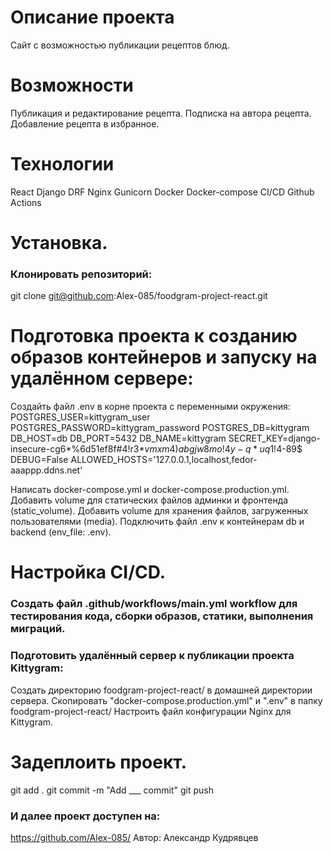 # Описание проекта
Сайт с возможностью публикации рецептов блюд.

# Возможности
Публикация и редактирование рецепта.
Подписка на автора рецепта.
Добавление рецепта в избранное.

# Технологии
React
Django
DRF
Nginx
Gunicorn
Docker
Docker-compose
CI/CD
Github Actions

# Установка.
### Клонировать репозиторий:
git clone git@github.com:Alex-085/foodgram-project-react.git

# Подготовка проекта к созданию образов контейнеров и запуску на удалённом сервере:
Создайть файл .env в корне проекта с переменными окружения:
POSTGRES_USER=kittygram_user
POSTGRES_PASSWORD=kittygram_password
POSTGRES_DB=kittygram
DB_HOST=db
DB_PORT=5432
DB_NAME=kittygram
SECRET_KEY=django-insecure-cg6*%6d51ef8f#4!r3*$vmxm4)abgjw8mo!4y-q*uq1!4$-89$
DEBUG=False
ALLOWED_HOSTS='127.0.0.1,localhost,fedor-aaappp.ddns.net'

Написать docker-compose.yml и docker-compose.production.yml.
Добавить volume для статических файлов админки и фронтенда (static_volume).
Добавить volume для хранения файлов, загруженных пользователями (media).
Подключить файл .env к контейнерам db и backend (env_file: .env).

# Настройка CI/CD.
### Создать файл .github/workflows/main.yml workflow для тестирования кода, сборки образов, статики, выполнения миграций.

### Подготовить удалённый сервер к публикации проекта Kittygram:
Создать директорию foodgram-project-react/ в домашней директории сервера.
Скопировать "docker-compose.production.yml" и ".env" в папку foodgram-project-react/
Настроить файл конфигурации Nginx для Kittygram.

# Задеплоить проект.
git add .
git commit -m "Add ___ commit"
git push

### И далее проект доступен на:
https://github.com/Alex-085/
Автор: Александр Кудрявцев
